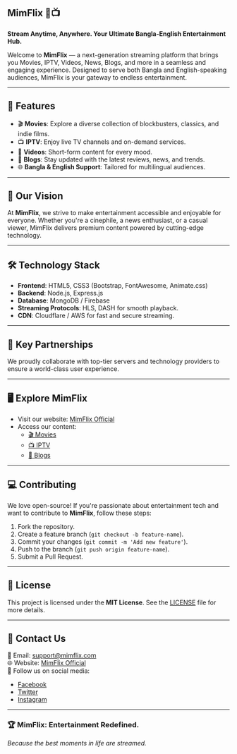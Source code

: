 ## MimFlix 🎥📺  
**Stream Anytime, Anywhere. Your Ultimate Bangla-English Entertainment Hub.**

Welcome to **MimFlix** — a next-generation streaming platform that brings you Movies, IPTV, Videos, News, Blogs, and more in a seamless and engaging experience. Designed to serve both Bangla and English-speaking audiences, MimFlix is your gateway to endless entertainment.

---

## 🚀 Features  
- 🎬 **Movies**: Explore a diverse collection of blockbusters, classics, and indie films.  
- 📺 **IPTV**: Enjoy live TV channels and on-demand services.  
- 🎥 **Videos**: Short-form content for every mood.  
- 📰 **Blogs**: Stay updated with the latest reviews, news, and trends.  
- 🌐 **Bangla & English Support**: Tailored for multilingual audiences.  

---

## 🎨 Our Vision  
At **MimFlix**, we strive to make entertainment accessible and enjoyable for everyone. Whether you're a cinephile, a news enthusiast, or a casual viewer, MimFlix delivers premium content powered by cutting-edge technology.

---

## 🛠️ Technology Stack  
- **Frontend**: HTML5, CSS3 (Bootstrap, FontAwesome, Animate.css)  
- **Backend**: Node.js, Express.js  
- **Database**: MongoDB / Firebase  
- **Streaming Protocols**: HLS, DASH for smooth playback.  
- **CDN**: Cloudflare / AWS for fast and secure streaming.  

---

## 🌟 Key Partnerships  
We proudly collaborate with top-tier servers and technology providers to ensure a world-class user experience.  

---

## 🖥️ Explore MimFlix  
- Visit our website: [MimFlix Official](https://github.com/MimFlix/MimFlix)  
- Access our content:  
  - [🎬 Movies](https://github.com/MimFlix/MimFlix/movies)  
  - [📺 IPTV](https://github.com/MimFlix/MimFlix/iptv)  
  - [📰 Blogs](https://github.com/MimFlix/MimFlix/blogs)  

---

## 💻 Contributing  
We love open-source! If you're passionate about entertainment tech and want to contribute to **MimFlix**, follow these steps:  
1. Fork the repository.  
2. Create a feature branch (`git checkout -b feature-name`).  
3. Commit your changes (`git commit -m 'Add new feature'`).  
4. Push to the branch (`git push origin feature-name`).  
5. Submit a Pull Request.  

---

## 📜 License  
This project is licensed under the **MIT License**. See the [LICENSE](https://github.com/MimFlix/MimFlix/blob/main/LICENSE) file for more details.  

---

## 🤝 Contact Us  
📧 Email: support@mimflix.com  
🌐 Website: [MimFlix Official](https://github.com/MimFlix/MimFlix)  
📱 Follow us on social media:  
- [Facebook](https://facebook.com/MimFlix)  
- [Twitter](https://twitter.com/MimFlix)  
- [Instagram](https://instagram.com/MimFlix)  

---

### 🏆 MimFlix: Entertainment Redefined.  
_Because the best moments in life are streamed._
